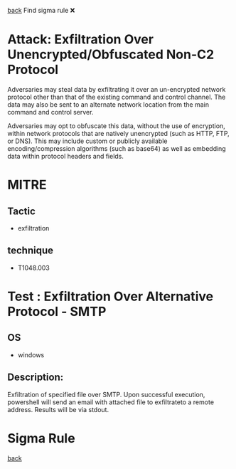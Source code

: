 
[back](../index.md)
Find sigma rule :x: 

# Attack: Exfiltration Over Unencrypted/Obfuscated Non-C2 Protocol 

Adversaries may steal data by exfiltrating it over an un-encrypted network protocol other than that of the existing command and control channel. The data may also be sent to an alternate network location from the main command and control server. 

Adversaries may opt to obfuscate this data, without the use of encryption, within network protocols that are natively unencrypted (such as HTTP, FTP, or DNS). This may include custom or publicly available encoding/compression algorithms (such as base64) as well as embedding data within protocol headers and fields. 

# MITRE
## Tactic
  - exfiltration


## technique
  - T1048.003


# Test : Exfiltration Over Alternative Protocol - SMTP
## OS
  - windows


## Description:
Exfiltration of specified file over SMTP.
Upon successful execution, powershell will send an email with attached file to exfiltrateto a remote address. Results will be via stdout.


# Sigma Rule


[back](../index.md)
